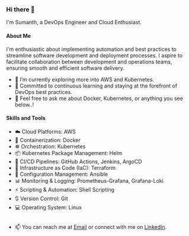 ### Hi there 👋

<!--
**SumanthMysore/SumanthMysore** is a ✨ _special_ ✨ repository because its `README.md` (this file) appears on your GitHub profile.

Here are some ideas to get you started:

- 🔭 I’m currently working on ...
- 🌱 I’m currently learning ...
- 👯 I’m looking to collaborate on ...
- 🤔 I’m looking for help with ...
- 💬 Ask me about ...
- 📫 How to reach me: ...
- 😄 Pronouns: ...
- ⚡ Fun fact: ...
- ![GitHub Stats](https://github-readme-stats.vercel.app/api?username=SumanthMysore&show_icons=true)
-->

I'm Sumanth, a DevOps Engineer and Cloud Enthusiast.

#### About Me

I'm enthusiastic about implementing automation and best practices to streamline software development and deployment processes. I aspire to facilitate collaboration between development and operations teams, ensuring smooth and efficient software delivery.

- 🔭 I’m currently exploring more into AWS and Kubernetes.
- 🌱 Committed to continuous learning and staying at the forefront of DevOps best practices.
- 💬 Feel free to ask me about Docker, Kubernetes, or anything you see below..!

#### Skills and Tools

  - ☁️ Cloud Platforms: AWS
  - 🐋 Containerization: Docker
  - ☸️ Orchestration: Kubernetes
  - 📦 Kubernetes Package Management: Helm
  - 🚀 CI/CD Pipelines: GitHub Actions, Jenkins, ArgoCD
  - 📜 Infrastructure as Code (IaC): Terraform
  - 🔧 Configuration Management: Ansible
  - 📊 Monitoring & Logging: Prometheus-Grafana, Grafana-Loki
  - ⚡  Scripting & Automation: Shell Scripting
  - 🔃 Version Control: Git
  - 💻 Operating System: Linux
  
##
- 📫 You can reach me at [Email](mailto:mysoresumanth01.ms@gmail.com) or connect with me on [LinkedIn](https://www.linkedin.com/in/sumanthmysore/).

<!--
- I'm open to collaborating on exciting DevOps initiatives or discussing anything related to automation, cloud, and infrastructure. Feel free to connect with me on:
- [LinkedIn](https://www.linkedin.com/in/yourusername)
- [Email](mailto:youremail@example.com)
-->
